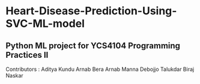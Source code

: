 # Heart-Disease-Prediction-Using-SVC-ML-model
Python ML project for YCS4104 Programming Practices II
--
Contributors :
Aditya Kundu
Arnab Bera
Arnab Manna
Debojjo Talukdar
Biraj Naskar
